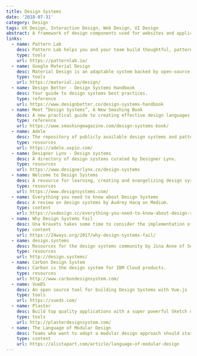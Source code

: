 ```yaml
---
title: Design Systems
date: '2018-07-31'
category: Design
tags: UX Design, Interaction Design, Web Design, UI Design
abstract: A framework of design components used for websites and applications.
links:
  - name: Pattern Lab
    desc: Pattern Lab helps you and your team build thoughtful, pattern-driven user interfaces using atomic design principles.
    type: tools
    url: https://patternlab.io/
  - name: Google Material Design
    desc: Material Design is an adaptable system backed by open-source code that helps teams build high quality digital experiences.
    type: tools
    url: https://material.io/design/
  - name: Design Better - Design Systems Handbook
    desc: Your guide to design systems best practices.
    type: reference
    url: https://www.designbetter.co/design-systems-handbook
  - name: Meet “Design Systems”, A New Smashing Book
    desc: A new practical guide to creating effective design languages for digital products.
    type: reference
    url: https://www.smashingmagazine.com/design-systems-book/
  - name: Adele
    desc: The repository of publicly available design systems and pattern libraries.
    type: resources
    url: https://adele.uxpin.com/
  - name: Designer Lynx - Design systems
    desc: A directory of design systems curated by Designer Lynx.
    type: resources
    url: https://www.designerlynx.co/design-systems
  - name: Welcome to Design Systems
    desc: A resource for learning, creating and evangelizing design systems.
    type: resources
    url: https://www.designsystems.com/
  - name: Everything you need to know about Design Systems
    desc: A review on design systems by Audrey Hacq on Medium.
    type: content
    url: https://uxdesign.cc/everything-you-need-to-know-about-design-systems-54b109851969
  - name: Why Design Systems Fail
    desc: Una Kravets takes some time to consider the implementation of design systems, and how and why they might not succeed.
    type: content
    url: https://24ways.org/2017/why-design-systems-fail/
  - name: design.systems
    desc: Resources for the design systems community by Jina Anne of Sushi & Robots
    type: resources
    url: http://design.systems/
  - name: Carbon Design System
    desc: Carbon is the design system for IBM Cloud products.
    type: resources
    url: http://www.carbondesignsystem.com/
  - name: VueDS
    desc: An open source tool for building Design Systems with Vue.js
    type: tools
    url: https://vueds.com/
  - name: Plaster
    desc: Build top quality applications with a super powerful Sketch design system
    type: tools
    url: http://plasterdesignsystem.com/
  - name: The Language of Modular Design
    desc: Teams who want to adopt a modular design approach should start with a shared vocabulary, emphasizes author Alla Kholmatova.
    type: content
    url: https://alistapart.com/article/language-of-modular-design
---
```


